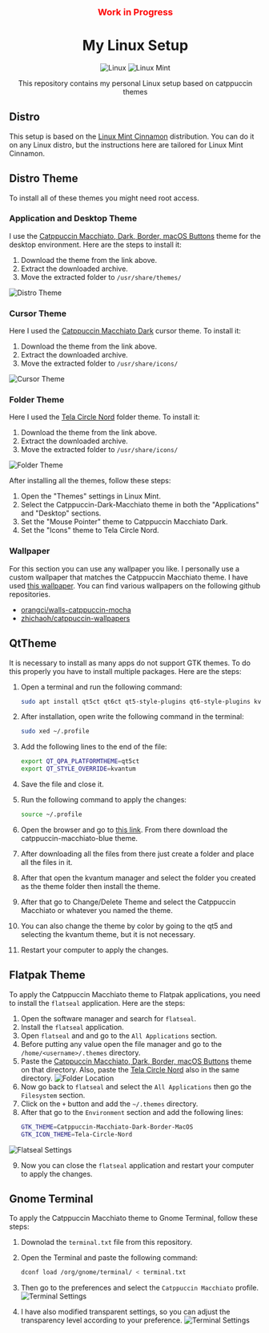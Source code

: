 <div align="center">

<p style="color: red; font-weight: bold; font-size: 18px;">Work in Progress</p>

# My Linux Setup

![Linux](https://img.shields.io/badge/Linux-000000?style=for-the-badge&logo=linux&logoColor=white)
![Linux Mint](https://img.shields.io/badge/Linux%20Mint-87CF3E?style=for-the-badge&logo=linux-mint&logoColor=white)

This repository contains my personal Linux setup based on catppuccin themes

</div>

## Distro

This setup is based on the [Linux Mint Cinnamon](https://linuxmint.com/download.php) distribution. You can do it on any Linux distro, but the instructions here are tailored for Linux Mint Cinnamon.

## Distro Theme

To install all of these themes you might need root access.

### Application and Desktop Theme

I use the [Catppuccin Macchiato, Dark, Border, macOS Buttons](https://www.gnome-look.org/p/1715554/) theme for the desktop environment. Here are the steps to install it:

1. Download the theme from the link above.
2. Extract the downloaded archive.
3. Move the extracted folder to `/usr/share/themes/`

![Distro Theme](image/distro/desktop.png)

### Cursor Theme

Here I used the [Catppuccin Macchiato Dark](https://github.com/catppuccin/cursors) cursor theme. To install it:

1. Download the theme from the link above.
2. Extract the downloaded archive.
3. Move the extracted folder to `/usr/share/icons/`

![Cursor Theme](image/distro/cursor.png)

### Folder Theme

Here I used the [Tela Circle Nord](https://www.gnome-look.org/p/1359276/) folder theme. To install it:

1. Download the theme from the link above.
2. Extract the downloaded archive.
3. Move the extracted folder to `/usr/share/icons/`

![Folder Theme](image/distro/folder.png)

After installing all the themes, follow these steps:

1. Open the "Themes" settings in Linux Mint.
2. Select the Catppuccin-Dark-Macchiato theme in both the "Applications" and "Desktop" sections.
3. Set the "Mouse Pointer" theme to Catppuccin Macchiato Dark.
4. Set the "Icons" theme to Tela Circle Nord.

### Wallpaper

For this section you can use any wallpaper you like. I personally use a custom wallpaper that matches the Catppuccin Macchiato theme. I have used [this wallpaper](https://raw.githubusercontent.com/orangci/walls-catppuccin-mocha/master/purpled-night.jpg). You can find various wallpapers on the following github repositories.

- [orangci/walls-catppuccin-mocha](https://github.com/orangci/walls-catppuccin-mocha)
- [zhichaoh/catppuccin-wallpapers](https://github.com/zhichaoh/catppuccin-wallpapers)

## QtTheme

It is necessary to install as many apps do not support GTK themes. To do this properly you have to install multiple packages. Here are the steps:

1. Open a terminal and run the following command:
   ```bash
   sudo apt install qt5ct qt6ct qt5-style-plugins qt6-style-plugins kvantum qt5-style-kvantum qt6-style-kvantum
   ```
2. After installation, open write the following command in the terminal:
   ```bash
   sudo xed ~/.profile
   ```
3. Add the following lines to the end of the file:
   ```bash
   export QT_QPA_PLATFORMTHEME=qt5ct
   export QT_STYLE_OVERRIDE=kvantum
   ```
4. Save the file and close it.
5. Run the following command to apply the changes:
   ```bash
   source ~/.profile
   ```
6. Open the browser and go to [this link](https://github.com/catppuccin/Kvantum). From there download the catppuccin-macchiato-blue theme.

7. After downloading all the files from there just create a folder and place all the files in it.

8. After that open the kvantum manager and select the folder you created as the theme folder then install the theme.

9. After that go to Change/Delete Theme and select the Catppuccin Macchiato or whatever you named the theme.

10. You can also change the theme by color by going to the qt5 and selecting the kvantum theme, but it is not necessary.

11. Restart your computer to apply the changes.

## Flatpak Theme

To apply the Catppuccin Macchiato theme to Flatpak applications, you need to install the `flatseal` application. Here are the steps:

1. Open the software manager and search for `flatseal`.
2. Install the `flatseal` application.
3. Open `flatseal` and and go to the `All Applications` section.
4. Before putting any value open the file manager and go to the `/home/<username>/.themes` directory.
5. Paste the [Catppuccin Macchiato, Dark, Border, macOS Buttons](https://www.gnome-look.org/p/1715554/) theme on that directory. Also, paste the [Tela Circle Nord](https://www.gnome-look.org/p/1359276/) also in the same directory.
   ![Folder Location](image/flatseal/location.png)
6. Now go back to `flatseal` and select the `All Applications` then go the `Filesystem` section.
7. Click on the `+` button and add the `~/.themes` directory.
8. After that go to the `Environment` section and add the following lines:
   ```bash
   GTK_THEME=Catppuccin-Macchiato-Dark-Border-MacOS
   GTK_ICON_THEME=Tela-Circle-Nord
   ```

![Flatseal Settings](image/flatseal/flatseal.png)

9. Now you can close the `flatseal` application and restart your computer to apply the changes.

## Gnome Terminal
To apply the Catppuccin Macchiato theme to Gnome Terminal, follow these steps:   
1. Downolad the `terminal.txt` file from this repository.
2. Open the Terminal and paste the following command:
   ```bash
   dconf load /org/gnome/terminal/ < terminal.txt
   ```
3. Then go to the preferences and select the `Catppuccin Macchiato` profile.
![Terminal Settings](image/terminal/terminal_text.png)

4. I have also modified transparent settings, so you can adjust the transparency level according to your preference.
![Terminal Settings](image/terminal/terminal_color.png)
